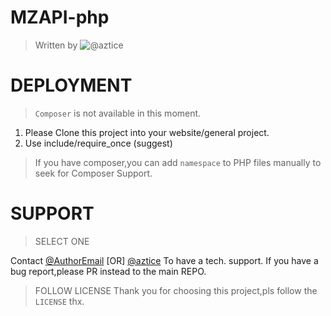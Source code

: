 # MZAPI-php
> Written by ![@aztice](https://github.com/aztice/)

# DEPLOYMENT
> `Composer` is not available in this moment.

1. Please Clone this project into your website/general project.
2. Use include/require_once (suggest)
> If you have composer,you can add `namespace` to PHP files manually to seek for Composer Support.

# SUPPORT
> SELECT ONE

Contact [@AuthorEmail](mailto:light-team@foxmail.com) [OR] [@aztice](https://github.com/aztice/)
To have a tech. support.
If you have a bug report,please PR instead to the main REPO.

> FOLLOW LICENSE
> Thank you for choosing this project,pls follow the `LICENSE` thx.
